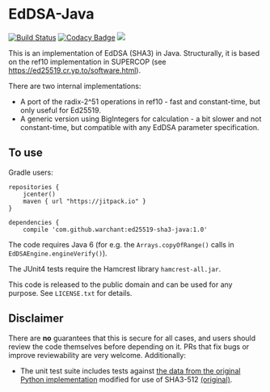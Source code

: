 EdDSA-Java
==========

[![Build Status](https://travis-ci.org/Warchant/ed25519-sha3-java.svg?branch=master)](https://travis-ci.org/Warchant/ed25519-sha3-java)
[![Codacy Badge](https://api.codacy.com/project/badge/Grade/fd277321c4664e93a33b6e7d7fce56d2)](https://www.codacy.com/app/Warchant/ed25519-sha3-java?utm_source=github.com&utm_medium=referral&utm_content=Warchant/ed25519-sha3-java&utm_campaign=Badge_Grade)
[![](https://jitpack.io/v/warchant/ed25519-sha3-java.svg)](https://jitpack.io/#warchant/ed25519-sha3-java)


This is an implementation of EdDSA (SHA3) in Java. Structurally, it is based on the ref10 implementation in SUPERCOP
(see https://ed25519.cr.yp.to/software.html).

There are two internal implementations:
- A port of the radix-2^51 operations in ref10 - fast and constant-time, but only useful for Ed25519.
- A generic version using BigIntegers for calculation - a bit slower and not constant-time, but compatible
  with any EdDSA parameter specification.


To use
------

Gradle users:

```
repositories {
    jcenter()
    maven { url "https://jitpack.io" }
}

dependencies {
    compile 'com.github.warchant:ed25519-sha3-java:1.0'
```

The code requires Java 6 (for e.g. the `Arrays.copyOfRange()` calls in `EdDSAEngine.engineVerify()`).

The JUnit4 tests require the Hamcrest library `hamcrest-all.jar`.

This code is released to the public domain and can be used for any purpose. See `LICENSE.txt` for details.

Disclaimer
----------

There are **no** guarantees that this is secure for all cases, and users should
review the code themselves before depending on it. PRs that fix bugs or improve
reviewability are very welcome. Additionally:

- The unit test suite includes tests against
  [the data from the original Python implementation](https://ed25519.cr.yp.to/python/sign.input) modified for use of SHA3-512 [(original)](https://github.com/hyperledger/iroha-ed25519/tree/master/test/ed25519).

